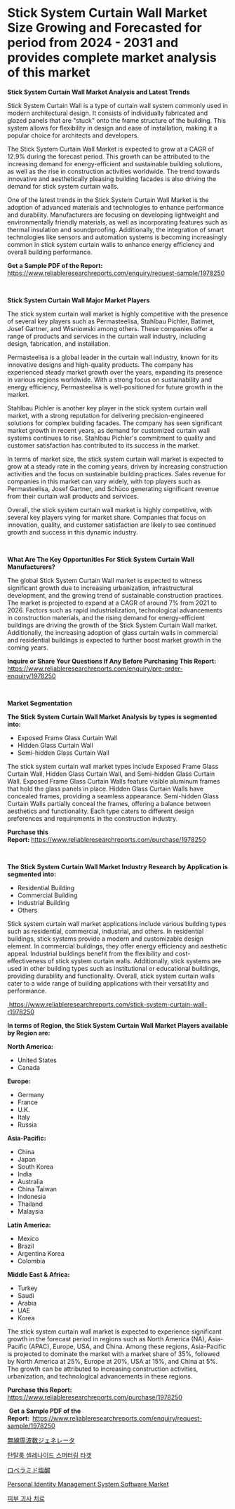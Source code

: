 <p><h1>Stick System Curtain Wall Market Size Growing and Forecasted for period from 2024 - 2031 and provides complete market analysis of this market</h1></p><p><strong>Stick System Curtain Wall Market Analysis and Latest Trends</strong></p>
<p><p>Stick System Curtain Wall is a type of curtain wall system commonly used in modern architectural design. It consists of individually fabricated and glazed panels that are "stuck" onto the frame structure of the building. This system allows for flexibility in design and ease of installation, making it a popular choice for architects and developers.</p><p>The Stick System Curtain Wall Market is expected to grow at a CAGR of 12.9% during the forecast period. This growth can be attributed to the increasing demand for energy-efficient and sustainable building solutions, as well as the rise in construction activities worldwide. The trend towards innovative and aesthetically pleasing building facades is also driving the demand for stick system curtain walls.</p><p>One of the latest trends in the Stick System Curtain Wall Market is the adoption of advanced materials and technologies to enhance performance and durability. Manufacturers are focusing on developing lightweight and environmentally friendly materials, as well as incorporating features such as thermal insulation and soundproofing. Additionally, the integration of smart technologies like sensors and automation systems is becoming increasingly common in stick system curtain walls to enhance energy efficiency and overall building performance.</p></p>
<p><strong>Get a Sample PDF of the Report:&nbsp;</strong> <a href="https://www.reliableresearchreports.com/enquiry/request-sample/1978250">https://www.reliableresearchreports.com/enquiry/request-sample/1978250</a></p>
<p>&nbsp;</p>
<p><strong>Stick System Curtain Wall Major Market Players</strong></p>
<p><p>The stick system curtain wall market is highly competitive with the presence of several key players such as Permasteelisa, Stahlbau Pichler, Batimet, Josef Gartner, and Wisniowski among others. These companies offer a range of products and services in the curtain wall industry, including design, fabrication, and installation.</p><p>Permasteelisa is a global leader in the curtain wall industry, known for its innovative designs and high-quality products. The company has experienced steady market growth over the years, expanding its presence in various regions worldwide. With a strong focus on sustainability and energy efficiency, Permasteelisa is well-positioned for future growth in the market.</p><p>Stahlbau Pichler is another key player in the stick system curtain wall market, with a strong reputation for delivering precision-engineered solutions for complex building facades. The company has seen significant market growth in recent years, as demand for customized curtain wall systems continues to rise. Stahlbau Pichler's commitment to quality and customer satisfaction has contributed to its success in the market.</p><p>In terms of market size, the stick system curtain wall market is expected to grow at a steady rate in the coming years, driven by increasing construction activities and the focus on sustainable building practices. Sales revenue for companies in this market can vary widely, with top players such as Permasteelisa, Josef Gartner, and Schüco generating significant revenue from their curtain wall products and services.</p><p>Overall, the stick system curtain wall market is highly competitive, with several key players vying for market share. Companies that focus on innovation, quality, and customer satisfaction are likely to see continued growth and success in this dynamic industry.</p></p>
<p>&nbsp;</p>
<p><strong>What Are The Key Opportunities For Stick System Curtain Wall Manufacturers?</strong></p>
<p><p>The global Stick System Curtain Wall market is expected to witness significant growth due to increasing urbanization, infrastructural development, and the growing trend of sustainable construction practices. The market is projected to expand at a CAGR of around 7% from 2021 to 2026. Factors such as rapid industrialization, technological advancements in construction materials, and the rising demand for energy-efficient buildings are driving the growth of the Stick System Curtain Wall market. Additionally, the increasing adoption of glass curtain walls in commercial and residential buildings is expected to further boost market growth in the coming years.</p></p>
<p><strong>Inquire or Share Your Questions If Any Before Purchasing This Report:</strong> <a href="https://www.reliableresearchreports.com/enquiry/pre-order-enquiry/1978250">https://www.reliableresearchreports.com/enquiry/pre-order-enquiry/1978250</a></p>
<p>&nbsp;</p>
<p><strong>Market Segmentation</strong></p>
<p><strong>The Stick System Curtain Wall Market Analysis by types is segmented into:</strong></p>
<p><ul><li>Exposed Frame Glass Curtain Wall</li><li>Hidden Glass Curtain Wall</li><li>Semi-hidden Glass Curtain Wall</li></ul></p>
<p><p>The stick system curtain wall market types include Exposed Frame Glass Curtain Wall, Hidden Glass Curtain Wall, and Semi-hidden Glass Curtain Wall. Exposed Frame Glass Curtain Walls feature visible aluminum frames that hold the glass panels in place. Hidden Glass Curtain Walls have concealed frames, providing a seamless appearance. Semi-hidden Glass Curtain Walls partially conceal the frames, offering a balance between aesthetics and functionality. Each type caters to different design preferences and requirements in the construction industry.</p></p>
<p><strong>Purchase this Report:&nbsp;</strong><a href="https://www.reliableresearchreports.com/purchase/1978250">https://www.reliableresearchreports.com/purchase/1978250</a></p>
<p>&nbsp;</p>
<p><strong>The Stick System Curtain Wall Market Industry Research by Application is segmented into:</strong></p>
<p><ul><li>Residential Building</li><li>Commercial Building</li><li>Industrial Building</li><li>Others</li></ul></p>
<p><p>Stick system curtain wall market applications include various building types such as residential, commercial, industrial, and others. In residential buildings, stick systems provide a modern and customizable design element. In commercial buildings, they offer energy efficiency and aesthetic appeal. Industrial buildings benefit from the flexibility and cost-effectiveness of stick system curtain walls. Additionally, stick systems are used in other building types such as institutional or educational buildings, providing durability and functionality. Overall, stick system curtain walls cater to a wide range of building applications with their versatility and performance.</p></p>
<p><a href="https://www.reliableresearchreports.com/stick-system-curtain-wall-r1978250">&nbsp;https://www.reliableresearchreports.com/stick-system-curtain-wall-r1978250</a></p>
<p><strong>In terms of Region, the Stick System Curtain Wall Market Players available by Region are:</strong></p>
<p>
    <p> <strong> North America: </strong>
        <ul>
            <li>United States</li>
            <li>Canada</li>
        </ul>
        </p> 
    <p> <strong> Europe: </strong>
        <ul>
            <li>Germany</li>
            <li>France</li>
            <li>U.K.</li>
            <li>Italy</li>
            <li>Russia</li>
        </ul>
        </p> 
    <p> <strong> Asia-Pacific: </strong>
        <ul>
            <li>China</li>
            <li>Japan</li>
            <li>South Korea</li>
            <li>India</li>
            <li>Australia</li>
            <li>China Taiwan</li>
            <li>Indonesia</li>
            <li>Thailand</li>
            <li>Malaysia</li>
        </ul>
        </p> 
    <p> <strong> Latin America: </strong>
        <ul>
            <li>Mexico</li>
            <li>Brazil</li>
            <li>Argentina Korea</li>
            <li>Colombia</li>
        </ul>
        </p> 
    <p> <strong> Middle East & Africa: </strong>
        <ul>
            <li>Turkey</li>
            <li>Saudi</li>
            <li>Arabia</li>
            <li>UAE</li>
            <li>Korea</li>
        </ul>
    </p>
    </p>
<p><p>The stick system curtain wall market is expected to experience significant growth in the forecast period in regions such as North America (NA), Asia-Pacific (APAC), Europe, USA, and China. Among these regions, Asia-Pacific is projected to dominate the market with a market share of 35%, followed by North America at 25%, Europe at 20%, USA at 15%, and China at 5%. The growth can be attributed to increasing construction activities, urbanization, and technological advancements in these regions.</p></p>
<p><strong>Purchase this Report: </strong><a href="https://www.reliableresearchreports.com/purchase/1978250">https://www.reliableresearchreports.com/purchase/1978250</a></p>
<p>&nbsp;<strong>Get a Sample PDF of the Report:&nbsp;&nbsp;</strong><a href="https://www.reliableresearchreports.com/enquiry/request-sample/1978250">https://www.reliableresearchreports.com/enquiry/request-sample/1978250</a></p>
<p><strong></strong></p>
<p><p><a href="https://medium.com/@candiceveum_27405/%E3%83%A9%E3%82%B8%E3%82%AA%E5%91%A8%E6%B3%A2%E6%95%B0%E7%99%BA%E7%94%9F%E5%99%A8%E3%81%AE%E5%B8%82%E5%A0%B4%E3%82%B7%E3%82%A7%E3%82%A2%E3%81%AE%E9%80%B2%E5%8C%96%E3%81%A8%E5%B8%82%E5%A0%B4%E6%88%90%E9%95%B7%E3%83%88%E3%83%AC%E3%83%B3%E3%83%89-2024%E5%B9%B4-2031%E5%B9%B4-80083ac04c09">無線周波数ジェネレータ</a></p><p><a href="https://medium.com/@matthiasdkins856/%ED%83%84%ED%83%88%EB%A5%A8-%EC%85%80%EB%A0%88%EB%82%98%EC%9D%B4%EB%93%9C-%EC%8A%A4%ED%8D%BC%ED%84%B0%EB%A7%81-%ED%83%80%EA%B2%9F-%EC%8B%9C%EC%9E%A5-%EB%8F%99%ED%96%A5-%EB%B0%8F-%EC%8B%9C%EC%9E%A5-%EB%B6%84%EC%84%9D%EC%9D%80-2024-2031-%EA%B8%B0%EA%B0%84%EC%9D%84-%EC%98%88%EC%B8%A1%ED%96%88%EC%8A%B5%EB%8B%88%EB%8B%A4-fee562a4d715">탄탈룸 셀레나이드 스퍼터링 타겟</a></p><p><a href="https://medium.com/@idellamante2023/%E3%83%AD%E3%83%9A%E3%83%A9%E3%83%9F%E3%83%89hcl%E5%B8%82%E5%A0%B4-2031%E5%B9%B4%E3%81%BE%E3%81%A7%E3%81%AE%E6%88%90%E5%8A%9F%E3%81%99%E3%82%8B%E3%83%93%E3%82%B8%E3%83%8D%E3%82%B9%E6%88%A6%E7%95%A5%E3%81%AE%E9%8D%B5-6a10d63a7a54">ロペラミド塩酸</a></p><p><a href="https://github.com/joannesouthgate/Market-Research-Report-List-4/blob/main/personal-identity-management-system-software-market.md">Personal Identity Management System Software Market</a></p><p><a href="https://medium.com/@frankfurter67567/%ED%94%BC%EB%B6%80%EA%B4%B4%EC%82%AC-%EC%B9%98%EB%A3%8C-%EC%8B%9C%EC%9E%A5-%EA%B7%9C%EB%AA%A8-cagr-%EB%8F%99%ED%96%A5-2024-2030-ef646c6f2508">피부 괴사 치료</a></p></p>